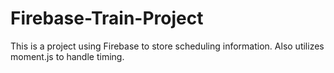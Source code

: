 # Firebase-Train-Project
This is a project using Firebase to store scheduling information. Also utilizes moment.js to handle timing.
